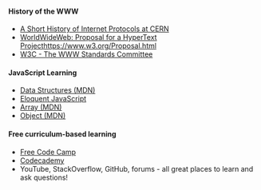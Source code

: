 #### History of the WWW

- [A Short History of Internet Protocols at CERN](http://ben.web.cern.ch/ben/TCPHIST.html)
- [WorldWideWeb: Proposal for a HyperText Project]()https://www.w3.org/Proposal.html
- [W3C - The WWW Standards Committee](https://www.w3.org/)


#### JavaScript Learning

- [Data Structures (MDN)](https://developer.mozilla.org/en-US/docs/Web/JavaScript/Data_structures)
- [Eloquent JavaScript](http://eloquentjavascript.net/)
- [Array (MDN)](https://developer.mozilla.org/en-US/docs/Web/JavaScript/Reference/Global_Objects/Array#Mutator_methods)
- [Object (MDN)](https://developer.mozilla.org/en-US/docs/Web/JavaScript/Reference/Global_Objects/Object)


#### Free curriculum-based learning

- [Free Code Camp](http://www.freecodecamp.com/)
- [Codecademy](https://www.codecademy.com)
- YouTube, StackOverflow, GitHub, forums - all great places to learn and ask questions!
